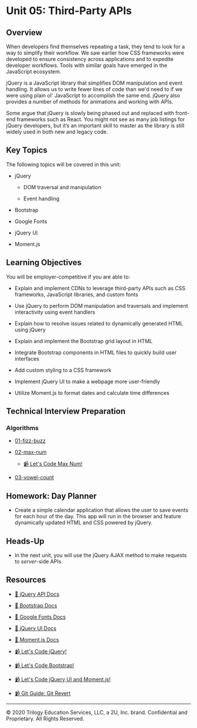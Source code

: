 # Unit 05: Third-Party APIs

## Overview

When developers find themselves repeating a task, they tend to look for a way to simplify their workflow. We saw earlier how CSS frameworks were developed to ensure consistency across applications and to expedite developer workflows. Tools with similar goals have emerged in the JavaScript ecosystem. 

jQuery is a JavaScript library that simplifies DOM manipulation and event handling. It allows us to write fewer lines of code than we'd need to if we were using plain ol' JavaScript to accomplish the same end. jQuery also provides a number of methods for animations and working with APIs.

Some argue that jQuery is slowly being phased out and replaced with front-end frameworks such as React. You might not see as many job listings for jQuery developers, but it’s an important skill to master as the library is still widely used in both new and legacy code. 

## Key Topics

The following topics will be covered in this unit:

* jQuery

  * DOM traversal and manipulation

  * Event handling

* Bootstrap

* Google Fonts

* jQuery UI 

* Moment.js

## Learning Objectives

You will be employer-competitive if you are able to: 

* Explain and implement CDNs to leverage third-party APIs such as CSS frameworks, JavaScript libraries, and custom fonts

* Use jQuery to perform DOM manipulation and traversals and implement interactivity using event handlers

* Explain how to resolve issues related to dynamically generated HTML using jQuery

* Explain and implement the Bootstrap grid layout in HTML

* Integrate Bootstrap components in HTML files to quickly build user interfaces

* Add custom styling to a CSS framework

* Implement jQuery UI to make a webpage more user-friendly

* Utilize Moment.js to format dates and calculate time differences

## Technical Interview Preparation

### Algorithms

* [01-fizz-buzz](../../../01-Class-Content/05-Third-Party-APIs/03-Algorithms/01-fizz-buzz)

* [02-max-num](../../../01-Class-Content/05-Third-Party-APIs/03-Algorithms/02-max-num)

  * [📹 Let's Code Max Num!](https://2u-20.wistia.com/medias/f9eao2cvjt)

* [03-vowel-count](../../../01-Class-Content/05-Third-Party-APIs/03-Algorithms/03-vowel-count)


## Homework: Day Planner

* Create a simple calendar application that allows the user to save events for each hour of the day. This app will run in the browser and feature dynamically updated HTML and CSS powered by jQuery.

## Heads-Up

* In the next unit, you will use the jQuery AJAX method to make requests to *server*-side APIs. 

## Resources

* [📖 jQuery API Docs](https://api.jquery.com/)

* [📖 Bootstrap Docs](https://getbootstrap.com)

* [📖 Google Fonts Docs](https://fonts.google.com)

* [📖 jQuery UI Docs](https://jqueryui.com/demos/)

* [📖 Moment.js Docs](https://momentjs.com/docs/)

* [📹 Let's Code jQuery!](https://2u-20.wistia.com/medias/g63k1z1sb3)

* [📹 Let's Code Bootstrap!](https://2u-20.wistia.com/medias/e8xteir5a7)

* [📹 Let's Code jQuery UI and Moment.js!](https://2u-20.wistia.com/medias/5hp2hoodod)

* [📹 Git Guide: Git Revert](https://2u-20.wistia.com/medias/r60i2dwhrw)

---
© 2020 Trilogy Education Services, LLC, a 2U, Inc. brand. Confidential and Proprietary. All Rights Reserved.
